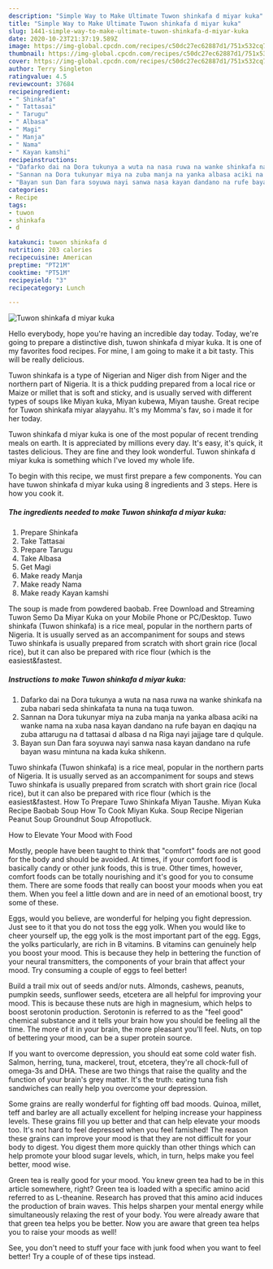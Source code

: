 ```yaml
---
description: "Simple Way to Make Ultimate Tuwon shinkafa d miyar kuka"
title: "Simple Way to Make Ultimate Tuwon shinkafa d miyar kuka"
slug: 1441-simple-way-to-make-ultimate-tuwon-shinkafa-d-miyar-kuka
date: 2020-10-23T21:37:19.589Z
image: https://img-global.cpcdn.com/recipes/c50dc27ec62887d1/751x532cq70/tuwon-shinkafa-d-miyar-kuka-recipe-main-photo.jpg
thumbnail: https://img-global.cpcdn.com/recipes/c50dc27ec62887d1/751x532cq70/tuwon-shinkafa-d-miyar-kuka-recipe-main-photo.jpg
cover: https://img-global.cpcdn.com/recipes/c50dc27ec62887d1/751x532cq70/tuwon-shinkafa-d-miyar-kuka-recipe-main-photo.jpg
author: Terry Singleton
ratingvalue: 4.5
reviewcount: 37684
recipeingredient:
- " Shinkafa"
- " Tattasai"
- " Tarugu"
- " Albasa"
- " Magi"
- " Manja"
- " Nama"
- " Kayan kamshi"
recipeinstructions:
- "Dafarko dai na Dora tukunya a wuta na nasa ruwa na wanke shinkafa na zuba nabari seda shinkafata ta nuna na tuqa tuwon."
- "Sannan na Dora tukunyar miya na zuba manja na yanka albasa aciki na wanke nama na xuba nasa kayan dandano na rufe bayan en daqiqu na zuba attarugu na d tattasai d albasa d na Riga nayi jajjage tare d qulqule."
- "Bayan sun Dan fara soyuwa nayi sanwa nasa kayan dandano na rufe bayan wasu mintuna na kada kuka shikenn."
categories:
- Recipe
tags:
- tuwon
- shinkafa
- d

katakunci: tuwon shinkafa d 
nutrition: 203 calories
recipecuisine: American
preptime: "PT21M"
cooktime: "PT51M"
recipeyield: "3"
recipecategory: Lunch

---
```



![Tuwon shinkafa d miyar kuka](https://img-global.cpcdn.com/recipes/c50dc27ec62887d1/751x532cq70/tuwon-shinkafa-d-miyar-kuka-recipe-main-photo.jpg)

Hello everybody, hope you're having an incredible day today. Today, we're going to prepare a distinctive dish, tuwon shinkafa d miyar kuka. It is one of my favorites food recipes. For mine, I am going to make it a bit tasty. This will be really delicious.

Tuwon shinkafa is a type of Nigerian and Niger dish from Niger and the northern part of Nigeria. It is a thick pudding prepared from a local rice or Maize or millet that is soft and sticky, and is usually served with different types of soups like Miyan kuka, Miyan kubewa, Miyan taushe. Great recipe for Tuwon shinkafa miyar alayyahu. It&#39;s my Momma&#39;s fav, so i made it for her today.

Tuwon shinkafa d miyar kuka is one of the most popular of recent trending meals on earth. It is appreciated by millions every day. It's easy, it's quick, it tastes delicious. They are fine and they look wonderful. Tuwon shinkafa d miyar kuka is something which I've loved my whole life.


To begin with this recipe, we must first prepare a few components. You can have tuwon shinkafa d miyar kuka using 8 ingredients and 3 steps. Here is how you cook it.

<!--inarticleads1-->

##### The ingredients needed to make Tuwon shinkafa d miyar kuka:

1. Prepare  Shinkafa
1. Take  Tattasai
1. Prepare  Tarugu
1. Take  Albasa
1. Get  Magi
1. Make ready  Manja
1. Make ready  Nama
1. Make ready  Kayan kamshi


The soup is made from powdered baobab. Free Download and Streaming Tuwon Semo Da Miyar Kuka on your Mobile Phone or PC/Desktop. Tuwo shinkafa (Tuwon shinkafa) is a rice meal, popular in the northern parts of Nigeria. It is usually served as an accompaniment for soups and stews Tuwo shinkafa is usually prepared from scratch with short grain rice (local rice), but it can also be prepared with rice flour (which is the easiest&amp;fastest. 

<!--inarticleads2-->

##### Instructions to make Tuwon shinkafa d miyar kuka:

1. Dafarko dai na Dora tukunya a wuta na nasa ruwa na wanke shinkafa na zuba nabari seda shinkafata ta nuna na tuqa tuwon.
1. Sannan na Dora tukunyar miya na zuba manja na yanka albasa aciki na wanke nama na xuba nasa kayan dandano na rufe bayan en daqiqu na zuba attarugu na d tattasai d albasa d na Riga nayi jajjage tare d qulqule.
1. Bayan sun Dan fara soyuwa nayi sanwa nasa kayan dandano na rufe bayan wasu mintuna na kada kuka shikenn.


Tuwo shinkafa (Tuwon shinkafa) is a rice meal, popular in the northern parts of Nigeria. It is usually served as an accompaniment for soups and stews Tuwo shinkafa is usually prepared from scratch with short grain rice (local rice), but it can also be prepared with rice flour (which is the easiest&amp;fastest. How To Prepare Tuwo Shinkafa Miyan Taushe. Miyan Kuka Recipe Baobab Soup How To Cook Miyan Kuka. Soup Recipe Nigerian Peanut Soup Groundnut Soup Afropotluck. 

How to Elevate Your Mood with Food


Mostly, people have been taught to think that "comfort" foods are not good for the body and should be avoided. At times, if your comfort food is basically candy or other junk foods, this is true. Other times, however, comfort foods can be totally nourishing and it's good for you to consume them. There are some foods that really can boost your moods when you eat them. When you feel a little down and are in need of an emotional boost, try some of these.

Eggs, would you believe, are wonderful for helping you fight depression. Just see to it that you do not toss the egg yolk. When you would like to cheer yourself up, the egg yolk is the most important part of the egg. Eggs, the yolks particularly, are rich in B vitamins. B vitamins can genuinely help you boost your mood. This is because they help in bettering the function of your neural transmitters, the components of your brain that affect your mood. Try consuming a couple of eggs to feel better!

Build a trail mix out of seeds and/or nuts. Almonds, cashews, peanuts, pumpkin seeds, sunflower seeds, etcetera are all helpful for improving your mood. This is because these nuts are high in magnesium, which helps to boost serotonin production. Serotonin is referred to as the "feel good" chemical substance and it tells your brain how you should be feeling all the time. The more of it in your brain, the more pleasant you'll feel. Nuts, on top of bettering your mood, can be a super protein source.

If you want to overcome depression, you should eat some cold water fish. Salmon, herring, tuna, mackerel, trout, etcetera, they're all chock-full of omega-3s and DHA. These are two things that raise the quality and the function of your brain's grey matter. It's the truth: eating tuna fish sandwiches can really help you overcome your depression. 

Some grains are really wonderful for fighting off bad moods. Quinoa, millet, teff and barley are all actually excellent for helping increase your happiness levels. These grains fill you up better and that can help elevate your moods too. It's not hard to feel depressed when you feel famished! The reason these grains can improve your mood is that they are not difficult for your body to digest. You digest them more quickly than other things which can help promote your blood sugar levels, which, in turn, helps make you feel better, mood wise.

Green tea is really good for your mood. You knew green tea had to be in this article somewhere, right? Green tea is loaded with a specific amino acid referred to as L-theanine. Research has proved that this amino acid induces the production of brain waves. This helps sharpen your mental energy while simultaneously relaxing the rest of your body. You were already aware that that green tea helps you be better. Now you are aware that green tea helps you to raise your moods as well!

See, you don't need to stuff your face with junk food when you want to feel better! Try  a  couple of  of  these  tips  instead.

